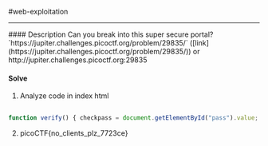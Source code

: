 #web-exploitation
<hr>
#### Description
Can you break into this super secure portal? `https://jupiter.challenges.picoctf.org/problem/29835/` ([link](https://jupiter.challenges.picoctf.org/problem/29835/)) or http://jupiter.challenges.picoctf.org:29835

#### Solve
1. Analyze code in index html
``` js
  
function verify() { checkpass = document.getElementById("pass").value; split = 4; if (checkpass.substring(0, split) == 'pico') { if (checkpass.substring(split*6, split*7) == '723c') { if (checkpass.substring(split, split*2) == 'CTF{') { if (checkpass.substring(split*4, split*5) == 'ts_p') { if (checkpass.substring(split*3, split*4) == 'lien') { if (checkpass.substring(split*5, split*6) == 'lz_7') { if (checkpass.substring(split*2, split*3) == 'no_c') { if (checkpass.substring(split*7, split*8) == 'e}') { alert("Password Verified") } } } } } } } } else { alert("Incorrect password"); } }
```
2. picoCTF{no_clients_plz_7723ce}
